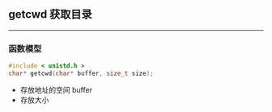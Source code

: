 ## getcwd 获取目录

---

### 函数模型

```C++
#include < unistd.h >
char* getcwd(char* buffer, size_t size);
```

- 存放地址的空间 buffer
- 存放大小